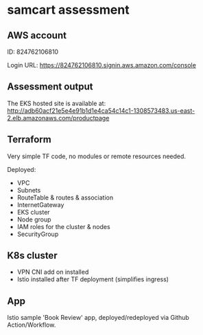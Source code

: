 # samcart assessment

## AWS account

ID: 824762106810

Login URL: https://824762106810.signin.aws.amazon.com/console

## Assessment output

The EKS hosted site is available at:<br>
http://adb60acf21e5e4e91b1d1e4ca54c14c1-1308573483.us-east-2.elb.amazonaws.com/productpage

## Terraform

Very simple TF code, no modules or remote resources needed.

Deployed:

-   VPC
-   Subnets
-   RouteTable & routes & association
-   InternetGateway
-   EKS cluster
-   Node group
-   IAM roles for the cluster & nodes
-   SecurityGroup

## K8s cluster

-   VPN CNI add on installed
-   Istio installed after TF deployment (simplifies ingress)

## App

Istio sample 'Book Review' app, deployed/redeployed via Github Action/Workflow.
